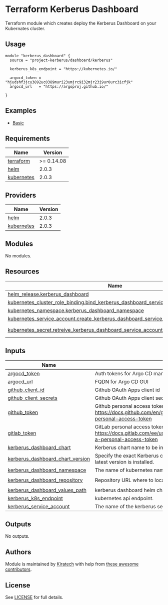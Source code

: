 # Terraform Kerberus Dashboard

Terraform module which creates deploy the Kerberus Dashboard on your Kubernates cluster.

## Usage

```hcl
module "kerberus_dashboard" {
  source = "project-kerberus/dashboard/kerberus"

  kerberus_k8s_endpoint = "https://kubernetes.io/"

  argocd_token = "hjudshf3jcu3892uc0389muri23umjrc9i32mjr23i9ur0urc3icfjk"
  argocd_url   = "https://argoproj.github.io/"

}
```

## Examples

* [Basic](./examples/basic)

## Requirements

| Name | Version |
|------|---------|
| <a name="requirement_terraform"></a> [terraform](#requirement\_terraform) | >= 0.14.08 |
| <a name="requirement_helm"></a> [helm](#requirement\_helm) | 2.0.3 |
| <a name="requirement_kubernetes"></a> [kubernetes](#requirement\_kubernetes) | 2.0.3 |

## Providers

| Name | Version |
|------|---------|
| <a name="provider_helm"></a> [helm](#provider\_helm) | 2.0.3 |
| <a name="provider_kubernetes"></a> [kubernetes](#provider\_kubernetes) | 2.0.3 |

## Modules

No modules.

## Resources

| Name | Type |
|------|------|
| [helm_release.kerberus_dashboard](https://registry.terraform.io/providers/hashicorp/helm/2.0.3/docs/resources/release) | resource |
| [kubernetes_cluster_role_binding.bind_kerberus_dashboard_service_account_to_admin_role](https://registry.terraform.io/providers/hashicorp/kubernetes/2.0.3/docs/resources/cluster_role_binding) | resource |
| [kubernetes_namespace.kerberus_dashboard_namespace](https://registry.terraform.io/providers/hashicorp/kubernetes/2.0.3/docs/resources/namespace) | resource |
| [kubernetes_service_account.create_kerberus_dashboard_service_account](https://registry.terraform.io/providers/hashicorp/kubernetes/2.0.3/docs/resources/service_account) | resource |
| [kubernetes_secret.retreive_kerberus_dashboard_service_account_token](https://registry.terraform.io/providers/hashicorp/kubernetes/2.0.3/docs/data-sources/secret) | data source |

## Inputs

| Name | Description | Type | Default | Required |
|------|-------------|------|---------|:--------:|
| <a name="input_argocd_token"></a> [argocd\_token](#input\_argocd\_token) | Auth tokens for Argo CD management automation. | `string` | n/a | yes |
| <a name="input_argocd_url"></a> [argocd\_url](#input\_argocd\_url) | FQDN for Argo CD GUI | `string` | n/a | yes |
| <a name="input_github_client_id"></a> [github\_client\_id](#input\_github\_client\_id) | Github OAuth Apps client id | `string` | `""` | no |
| <a name="input_github_client_secrets"></a> [github\_client\_secrets](#input\_github\_client\_secrets) | Github OAuth Apps client secrets | `string` | `""` | no |
| <a name="input_github_token"></a> [github\_token](#input\_github\_token) | Github personal access token, please see: https://docs.github.com/en/github/authenticating-to-github/creating-a-personal-access-token | `string` | `""` | no |
| <a name="input_gitlab_token"></a> [gitlab\_token](#input\_gitlab\_token) | GitLab personal access token, please see: https://docs.gitlab.com/ee/user/profile/personal_access_tokens.html#create-a-personal-access-token | `string` | `""` | no |
| <a name="input_kerberus_dashboard_chart"></a> [kerberus\_dashboard\_chart](#input\_kerberus\_dashboard\_chart) | Kerberus chart name to be installed. | `string` | `"kerberus-dashboard"` | no |
| <a name="input_kerberus_dashboard_chart_version"></a> [kerberus\_dashboard\_chart\_version](#input\_kerberus\_dashboard\_chart\_version) | Specify the exact Kerberus chart version to install. If this is not specified, the latest version is installed. | `string` | `null` | no |
| <a name="input_kerberus_dashboard_namespace"></a> [kerberus\_dashboard\_namespace](#input\_kerberus\_dashboard\_namespace) | The name of kubernetes namespace for the Kerberus dashboard. | `string` | `"kerberus-dashboard-system"` | no |
| <a name="input_kerberus_dashboard_repository"></a> [kerberus\_dashboard\_repository](#input\_kerberus\_dashboard\_repository) | Repository URL where to locate the Kerberus chart | `string` | `"https://projectkerberus.github.io/kerberus-dashboard/"` | no |
| <a name="input_kerberus_dashboard_values_path"></a> [kerberus\_dashboard\_values\_path](#input\_kerberus\_dashboard\_values\_path) | kerberus dashboard helm chart values.yaml path | `string` | `""` | no |
| <a name="input_kerberus_k8s_endpoint"></a> [kerberus\_k8s\_endpoint](#input\_kerberus\_k8s\_endpoint) | kubernetes api endpoint. | `string` | n/a | yes |
| <a name="input_kerberus_service_account"></a> [kerberus\_service\_account](#input\_kerberus\_service\_account) | The name of the kerberus service account on Kubernetes | `string` | `"kerberus-admin"` | no |

## Outputs

No outputs.
## Authors

Module is maintained by [Kiratech](https://www.kiratech.it/) with help from [these awesome contributors](https://github.com/projectkerberus/terraform-kerberus-dashboard/graphs/contributors).

## License

See [LICENSE](./LICENSE) for full details.
